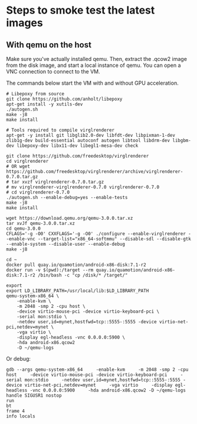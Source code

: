 # Steps to smoke test the latest images

## With qemu on the host

Make sure you've actually installed qemu. Then, extract the .qcow2 image from the disk
image, and start a local instance of qemu. You can open a VNC connection to connect
to the VM.

The commands below start the VM with and without GPU acceleration.

```
# Libepoxy from source
git clone https://github.com/anholt/libepoxy
apt-get install -y xutils-dev
./autogen.sh
make -j8
make install

# Tools required to compile virglrenderer
apt-get -y install git libglib2.0-dev libfdt-dev libpixman-1-dev zlib1g-dev build-essential autoconf autogen libtool libdrm-dev libgbm-dev libepoxy-dev libx11-dev libegl1-mesa-dev check 

git clone https://github.com/freedesktop/virglrenderer
cd virglrenderer
# OR wget https://github.com/freedesktop/virglrenderer/archive/virglrenderer-0.7.0.tar.gz
# tar xvzf virglrenderer-0.7.0.tar.gz
# mv virglrenderer-virglrenderer-0.7.0 virglrenderer-0.7.0
# cd virglrenderer-0.7.0
./autogen.sh --enable-debug=yes --enable-tests
make -j8
make install

wget https://download.qemu.org/qemu-3.0.0.tar.xz
tar xvJf qemu-3.0.0.tar.xz
cd qemu-3.0.0
CFLAGS='-g -O0' CXXFLAGS='-g -O0' ./configure --enable-virglrenderer --enable-vnc --target-list="x86_64-softmmu" --disable-sdl --disable-gtk --enable-system --disable-user --enable-debug
make -j8
```

```
cd ~
docker pull quay.io/quamotion/android-x86-disk:7.1-r2
docker run -v $(pwd):/target --rm quay.io/quamotion/android-x86-disk:7.1-r2 /bin/bash -c "cp /disk/* /target/"

export 
export LD_LIBRARY_PATH=/usr/local/lib:$LD_LIBRARY_PATH
qemu-system-x86_64 \
    -enable-kvm \
    -m 2048 -smp 2 -cpu host \
    -device virtio-mouse-pci -device virtio-keyboard-pci \
    -serial mon:stdio \
    -netdev user,id=mynet,hostfwd=tcp::5555-:5555 -device virtio-net-pci,netdev=mynet \
    -vga virtio \
    -display egl-headless -vnc 0.0.0.0:5900 \
    -hda android-x86.qcow2
    -D ~/qemu-logs
```

Or debug:

```
gdb --args qemu-system-x86_64     -enable-kvm     -m 2048 -smp 2 -cpu host     -device virtio-mouse-pci -device virtio-keyboard-pci     -serial mon:stdio     -netdev user,id=mynet,hostfwd=tcp::5555-:5555 -device virtio-net-pci,netdev=mynet     -vga virtio     -display egl-headless -vnc 0.0.0.0:5900     -hda android-x86.qcow2 -D ~/qemu-logs
handle SIGUSR1 nostop
run
bt
frame 4
info locals
```
